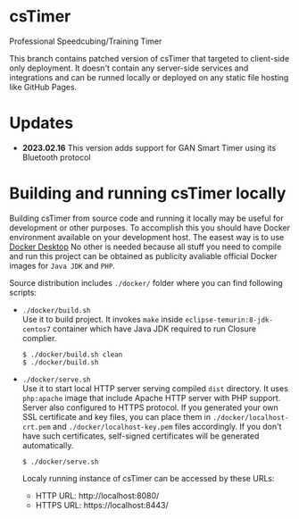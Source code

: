 # csTimer

Professional Speedcubing/Training Timer

This branch contains patched version of csTimer that targeted to client-side only deployment.
It doesn't contain any server-side services and integrations and can be runned locally or deployed 
on any static file hosting like GitHub Pages.

# Updates

 - **2023.02.16** This version adds support for GAN Smart Timer using its Bluetooth protocol

# Building and running csTimer locally

Building csTimer from source code and running it locally may be useful for development or other purposes.
To accomplish this you should have Docker environment available on your development host.
The easest way is to use [Docker Desktop](https://www.docker.com/products/docker-desktop/)
No other is needed because all stuff you need to compile and run this project can be obtained as
publicity avaliable official Docker images for `Java JDK` and `PHP`.

Source distribution includes `./docker/` folder where you can find following scripts:

 - `./docker/build.sh` \
    Use it to build project. It invokes `make` inside `eclipse-temurin:8-jdk-centos7` container
    which have Java JDK required to run Closure complier.

    ```
    $ ./docker/build.sh clean
    $ ./docker/build.sh
    ```

- `./docker/serve.sh` \
    Use it to start local HTTP server serving compiled `dist` directory. It uses `php:apache` image
    that include Apache HTTP server with PHP support. Server also configured to HTTPS protocol.
    If you generated your own SSL certificate and key files, you can place them in
    `./docker/localhost-crt.pem` and `./docker/localhost-key.pem` files accordingly.
    If you don't have such certificates, self-signed certificates will be generated automatically.

    ```
    $ ./docker/serve.sh
    ```

    Localy running instance of csTimer can be accessed by these URLs:

     - HTTP URL: http://localhost:8080/
     - HTTPS URL: https://localhost:8443/

